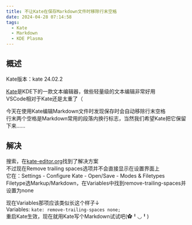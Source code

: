 ```yaml
---
title: 不让Kate在保存Markdown文件时移除行末空格
date: 2024-04-28 07:14:58
tags:
  - Kate
  - Markdown
  - KDE Plasma
---
```


## 概述
Kate版本：kate 24.02.2

[Kate](https://kate-editor.org/zh-cn/)是KDE下的一款文本编辑器，做些轻量级的文本编辑非常好用  
VSCode相对于Kate还是太重了（

今天在使用Kate编辑Markdown文件时发现保存时会自动移除行末空格  
行末两个空格是Markdown常用的段落内换行标志，当然我们希望Kate把它保留下来……

<!-- more -->

## 解决
搜索，在[kate-editor.org](https://kate-editor.org/2012/10/27/remove-trailing-spaces/)找到了解决方案  
不过现在Remove trailing spaces选项并不会直接显示在设置界面上  
它在：Settings - Configure Kate - Open/Save - Modes & Filetypes  
Filetype选Markup/Markdown，在Variables中找到remove-trailing-spaces并设置为none

现在Variables那项应该类似长这个样子↓  
Variables: `kate: remove-trailing-spaces none;`  
重启Kate生效，现在就用Kate写个Markdown试试吧(✿╹◡╹)
